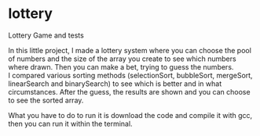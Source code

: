 # lottery
Lottery Game and tests

In this little project, I made a lottery system where you can choose the pool of numbers and the size of the array you create to see which numbers where drawn. Then you can make a bet, trying to guess the numbers.\
I compared various sorting methods (selectionSort, bubbleSort, mergeSort, linearSearch and binarySearch) to see which is better and in what circumstances. After the guess, the results are shown and you can choose to see the sorted array.

What you have to do to run it is download the code and compile it with gcc, then you can run it within the terminal.
